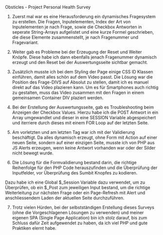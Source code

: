 Obsticles - Project Personal Health Survey

1. Zuerst mal war es eine Herausforderung ein dynamisches Fragesystem zu erstellen. Die Fragen, Inputelementen, Index der Art von Inputelementen je nach Frage,
sowie die Checkbox Antworten in seperate String-Arrays aufgelistet und eine kurze Formel geschrieben, die diese Elemente zusammenstellt, je nach Fragenummer
und Fragevariant.

2. Weiter gab es Probleme bei der Erzeugung der Reset und Weiter Knöpfe. Diese habe ich dann ebenfalls jenach Fragenummer
dynamisch erzeugt und den Reset bei der Auswertungsseite sichtbar gemacht.

3. Zusätzlich musste ich bei dem Styling der Page einige CSS ID Klassen einführen, damit alles schön auf dem Video passt. Die Lösung
war die Position des Frage-DIVS auf Absolut zu stellen, damit ich es manuel direkt auf das Video plazieren kann.
Um es für Smartphones auch richtig zu gestalten, muss das Video zusammen mit den Fragen in einem gemeinsamen Container DIV plaziert werden.

4. Bei der Erstellung der Auswertungsseite, gab es Troubleshooting beim Anzeigen der Checkbox Values. Hierzu habe ich
die POST Antwort in ein Array umgewandlet und dieser in eine SESSION Variable abgespeichert und iterriere durch dieses
mit einem FOR Loop auf der letzten Seite.

5. Am vorletzten und am letzten Tag war ich mit der Validierung beschäftigt. Da alles dynamisch erzeugt, ohne Form mit Action auf einer neuen Seite, sondern
auf einer einzigen Seite, musste ich von PHP aus JS Alerts erzeugen, wenn keine Antwort vorhanden war oder der Silder nicht bewegt wurde.

6. Die Lösung für die Formvalidierung bestand darin, die richtige Reihenfolge für den PHP Code herauszufinden und die Überprüfung der Inputfelder,
vor Überprüfung des Sumbit Knopfes zu kodieren. 

Dazu habe ich eine Global $_Session Variable dazu verwendet, um zu Überprüfen, ob ein $_Post zum
jeweiligen Input bestand, um die richtige Weiterleitung zur nächsten Frage oder ein Page-Refresh mit Alert und anschliessendem Laden der aktuellen Seite durchzuführen.

7. Trotz vielen Hürden, bei der selbstständigen Erstellung dieses Surveys (ohne die Vorgeschlagenen Lösungen zu verwenden) und meiner eigenen SPA (Single Page Application)
bin ich stolz darauf, bis zum Schluss dafür Zeit aufgewendet zu haben, da ich viel PHP und gute Praktiken elernt habe.